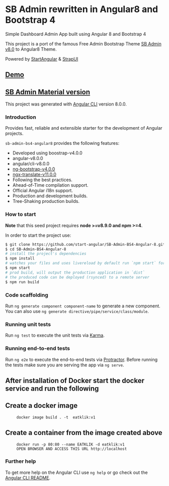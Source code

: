 # SB Admin rewritten in Angular8 and Bootstrap 4

Simple Dashboard Admin App built using Angular 8 and Bootstrap 4

This project is a port of the famous Free Admin Bootstrap Theme [SB Admin v8.0](http://startbootstrap.com/template-overviews/sb-admin-2/) to Angular8 Theme.

Powered by [StartAngular](http://startangular.com/) & [StrapUI](http://strapui.com/)

## [Demo](http://rawgit.com/start-angular/SB-Admin-BS4-Angular-6/master/dist/)

## [SB Admin Material version](https://github.com/start-javascript/sb-admin-material)

This project was generated with [Angular CLI](https://github.com/angular/angular-cli) version 8.0.0.

### Introduction

Provides fast, reliable and extensible starter for the development of Angular projects.

`sb-admin-bs4-angular8` provides the following features:

*   Developed using boostrap-v4.0.0
*   angular-v8.0.0
*   angular/cli-v8.0.0
*   [ng-bootstrap-v4.0.0](https://github.com/ng-bootstrap/)
*   [ngx-translate-v11.0.0](https://github.com/ngx-translate)
*   Following the best practices.
*   Ahead-of-Time compilation support.
*   Official Angular i18n support.
*   Production and development builds.
*   Tree-Shaking production builds.

### How to start

**Note** that this seed project requires **node >=v8.9.0 and npm >=4**.

In order to start the project use:

```bash
$ git clone https://github.com/start-angular/SB-Admin-BS4-Angular-8.git
$ cd SB-Admin-BS4-Angular-8
# install the project's dependencies
$ npm install
# watches your files and uses livereload by default run `npm start` for a dev server. Navigate to `http://localhost:4200/`. The app will automatically reload if you change any of the source files.
$ npm start
# prod build, will output the production application in `dist`
# the produced code can be deployed (rsynced) to a remote server
$ npm run build
```

### Code scaffolding

Run `ng generate component component-name` to generate a new component. You can also use `ng generate directive/pipe/service/class/module`.

### Running unit tests

Run `ng test` to execute the unit tests via [Karma](https://karma-runner.github.io).

### Running end-to-end tests

Run `ng e2e` to execute the end-to-end tests via [Protractor](http://www.protractortest.org/).
Before running the tests make sure you are serving the app via `ng serve`.

## After installation of Docker start the docker service and run the following

## Create a docker image

         docker image build . -t  eatklik:v1 
## Create a container from the image created above

         docker run -p 80:80 --name EATKLIK -d eatklik:v1 
         OPEN BROWSER AND ACCESS THIS URL http://localhost 
         
         
         
         
### Further help

To get more help on the Angular CLI use `ng help` or go check out the [Angular CLI README](https://github.com/angular/angular-cli/blob/master/README.md).
